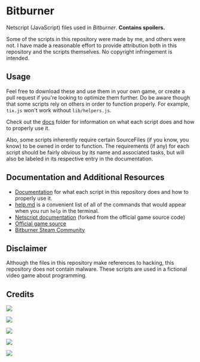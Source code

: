 # Bitburner
Netscript (JavaScript) files used in *Bitburner*. **Contains spoilers.**

Some of the scripts in this repository were made by me, and others were not. I have made a reasonable effort to provide attribution both in this repository and the scripts themselves. No copyright infringement is intended.

## Usage

Feel free to download these and use them in your own game, or create a pull request if you're looking to optimize them further. Do be aware though that some scripts rely on others in order to function properly. For example, `tix.js` won't work without `lib/helpers.js`.

Check out the [docs](https://github.com/qxxst/bitburner/tree/main/docs) folder for information on what each script does and how to properly use it.

Also, some scripts inherently require certain SourceFiles (if you know, you know) to be owned in order to function. The requirements (if any) for each script should be fairly obvious by its name and associated tasks, but will also be labeled in its respective entry in the documentation.
## Documentation and Additional Resources
- [Documentation](https://github.com/qxxst/bitburner/tree/main/docs) for what each script in this repository does and how to properly use it.
- [help.md](https://github.com/qxxst/bitburner/blob/main/help.md) is a convenient list of all of the commands that would appear when you run `help` in the terminal.
- [Netscript documentation](https://github.com/qxxst/bitburner-docs) (forked from the official game source code)
- [Official game source](https://github.com/bitburner-official/bitburner-src)
- [Bitburner Steam Community](https://steamcommunity.com/app/1812820/)
## Disclaimer
Although the files in this repository make references to hacking, this repository does not contain malware. These scripts are used in a fictional video game about programming.
## Credits
<a href="https://github.com/qxxst/bitburner/graphs/contributors"><img src="https://contrib.rocks/image?repo=qxxst/bitburner"></a>

<a href="https://github.com/qxxst/bitburner-docs/graphs/contributors"><img src="https://contrib.rocks/image?repo=qxxst/bitburner-docs"></a>

<a href="https://github.com/alainbryden/bitburner-scripts/graphs/contributors"><img src="https://contrib.rocks/image?repo=alainbryden/bitburner-scripts"></a>

<a href="https://github.com/bitburner-official/bitburner-scripts/graphs/contributors"><img src="https://contrib.rocks/image?repo=bitburner-official/bitburner-scripts"></a>

<a href="https://github.com/michalpostek/bitburner-hacknet-bot/graphs/contributors"><img src="https://contrib.rocks/image?repo=michalpostek/bitburner-hacknet-bot"></a>
